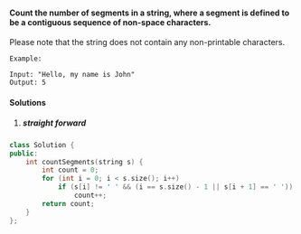 #### Count the number of segments in a string, where a segment is defined to be a contiguous sequence of non-space characters.

Please note that the string does not contain any non-printable characters.

```
Example:

Input: "Hello, my name is John"
Output: 5
```

#### Solutions

1. ##### straight forward

```cpp
class Solution {
public:
    int countSegments(string s) {
        int count = 0;
        for (int i = 0; i < s.size(); i++)
            if (s[i] != ' ' && (i == s.size() - 1 || s[i + 1] == ' '))
                count++;
        return count;
    }
};
```
